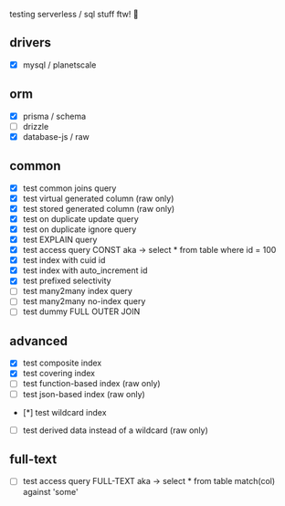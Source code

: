 testing serverless / sql stuff ftw! 🌌

## drivers

- [x] mysql / planetscale

## orm

- [x] prisma / schema
- [ ] drizzle
- [x] database-js / raw

## common

- [x] test common joins query
- [x] test virtual generated column (raw only)
- [x] test stored generated column (raw only)
- [x] test on duplicate update query
- [x] test on duplicate ignore query
- [x] test EXPLAIN query
- [x] test access query CONST aka -> select * from table where id = 100
- [x] test index with cuid id
- [x] test index with auto_increment id
- [x] test prefixed selectivity
- [ ] test many2many index query
- [ ] test many2many no-index query
- [ ] test dummy FULL OUTER JOIN

## advanced

- [x] test composite index
- [x] test covering index
- [ ] test function-based index (raw only)
- [ ] test json-based index (raw only)
- [*] test wildcard index
- [ ] test derived data instead of a wildcard (raw only)

## full-text

- [ ] test access query FULL-TEXT aka -> select * from table match(col) against
      'some'
